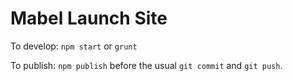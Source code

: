 # Mabel Launch Site

To develop:
	`npm start` or `grunt`

To publish:
	`npm publish` before the usual `git commit` and `git push`.